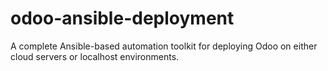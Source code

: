 # odoo-ansible-deployment
A complete Ansible-based automation toolkit for deploying Odoo on either cloud servers or localhost environments.

